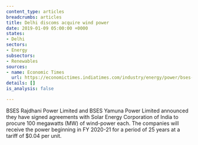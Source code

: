 ```yaml
---
content_type: articles
breadcrumbs: articles
title: Delhi discoms acquire wind power
date: 2019-01-09 05:00:00 +0000
states:
- Delhi
sectors:
- Energy
subsectors:
- Renewables
sources:
- name: Economic Times
  url: https://economictimes.indiatimes.com/industry/energy/power/bses-delhi-discoms-ink-pact-with-seci-for-200mw-wind-power/articleshow/67365999.cms
details: []
is_analysis: false

---
```

BSES Rajdhani Power Limited and BSES Yamuna Power Limited announced they have signed agreements with Solar Energy Corporation of India to procure 100 megawatts (MW) of wind-power each. The companies will receive the power beginning in FY 2020-21 for a period of 25 years at a tariff of $0.04 per unit.